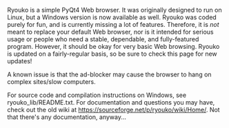Ryouko is a simple PyQt4 Web browser. It was originally designed to run on Linux, but a Windows version is now available as well. Ryouko was coded purely for fun, and is currently missing a lot of features. Therefore, it is *not* meant to replace your default Web browser, nor is it intended for serious usage or people who need a stable, dependable, and fully-featured program. However, it should be okay for very basic Web browsing. Ryouko is updated on a fairly-regular basis, so be sure to check this page for new updates!

A known issue is that the ad-blocker may cause the browser to hang on complex sites/slow computers.

For source code and compilation instructions on Windows, see ryouko_lib/README.txt. For documentation and questions you may have, check out the old wiki at https://sourceforge.net/p/ryouko/wiki/Home/. Not that there's any documentation, anyway...